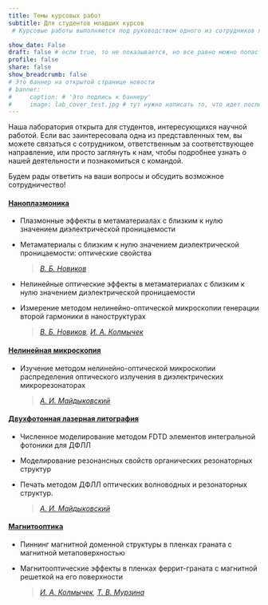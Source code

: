 ```yaml
---
title: Темы курсовых работ
subtitle: Для студентов младших курсов
 # Курсовые работы выполняются под руководством одного из сотрудников лаборатории.

show_date: False
draft: false # если true, то не показывается, но все равно можно попасть по ссылке
profile: false
share: false
show_breadcrumb: false
# Это баннер на открытой странице новости
# banner:
#     caption: # 'Это подпись к баннеру'
#     image: lab_cover_test.jpg # тут нужно написать то, что идет после assets/media/
---
```

Наша лаборатория открыта для студентов, интересующихся научной работой. Если вас заинтересовала одна из представленных тем, вы можете связаться с сотрудником, ответственным за соответствующее направление, или просто заглянуть к нам, чтобы подробнее узнать о нашей деятельности и познакомиться с командой.

Будем рады ответить на ваши вопросы и обсудить возможное сотрудничество!



#### [Наноплазмоника](/ru/research/plasmonics)

- Плазмонные эффекты в метаматериалах с близким к нулю значением диэлектрической проницаемости
- Метаматериалы с близким к нулю значением диэлектрической проницаемости: оптические свойства

  > *[В. Б. Новиков](/ru/author/владимир-борисович-новиков/)*

<!-- ####    [Метаматериалы](/ru/research/metamaterials) -->

- Нелинейные оптические эффекты в метаматериалах с близким к нулю значением диэлектрической проницаемости
- Измерение методом нелинейно-оптической микроскопии генерации второй гармоники в наноструктурах

  > *[В. Б. Новиков](/ru/author/владимир-борисович-новиков/), [И. А. Колмычек](/ru/author/ирина-алексеевна-колмычек)*

#### [Нелинейная микроскопия](/ru/research/nlmicroscopy)

- Изучение методом нелинейно-оптической микроскопии распределения оптического излучения в диэлектрических микрорезонаторах
  > *[А. И. Майдыковский](/ru/author/антон-игоревич-маидыковскии)*

#### [Двухфотонная лазерная литография](/ru/research/litography)

- Численное моделирование методом FDTD элементов интегральной фотоники для ДФЛЛ
- Моделирование резонансных свойств органических резонаторных структур
- Печать методом ДФЛЛ оптических волноводных и резонаторных структур.

  > *[А. И. Майдыковский](/ru/author/антон-игоревич-маидыковскии)*

#### [Магнитооптика](/ru/research/magnetooptics)

- Пиннинг магнитной доменной структуры в пленках граната с магнитной метаповерхностью
- Магнитооптические эффекты в пленках феррит-граната с магнитной решеткой на его поверхности

  > *[И. А. Колмычек](/ru/author/ирина-алексеевна-колмычек), [Т. В. Мурзина](/ru/author/татьяна-владимировна-мурзина)*
